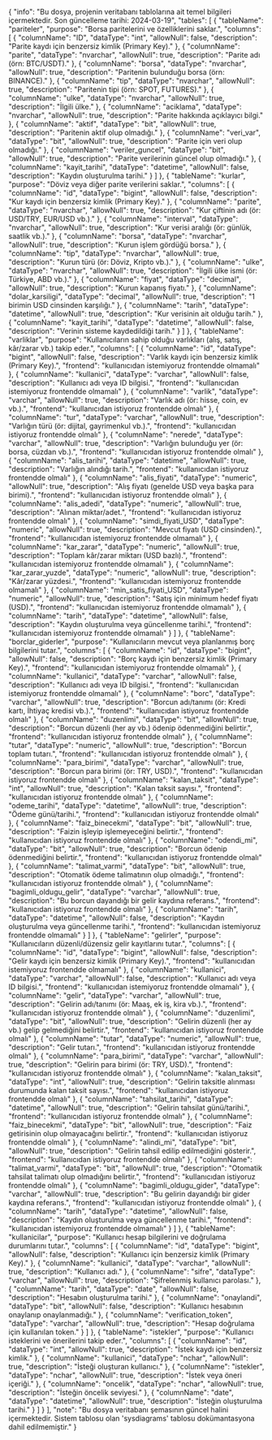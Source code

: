 {
  "info": "Bu dosya, projenin veritabanı tablolarına ait temel bilgileri içermektedir. Son güncelleme tarihi: 2024-03-19",
  "tables": [
    {
      "tableName": "pariteler",
      "purpose": "Borsa paritelerini ve özelliklerini saklar.",
      "columns": [
        {
          "columnName": "ID",
          "dataType": "int",
          "allowNull": false,
          "description": "Parite kaydı için benzersiz kimlik (Primary Key)."
        },
        {
          "columnName": "parite",
          "dataType": "nvarchar",
          "allowNull": true,
          "description": "Parite adı (örn: BTC/USDT)."
        },
        {
          "columnName": "borsa",
          "dataType": "nvarchar",
          "allowNull": true,
          "description": "Paritenin bulunduğu borsa (örn: BINANCE)."
        },
        {
          "columnName": "tip",
          "dataType": "nvarchar",
          "allowNull": true,
          "description": "Paritenin tipi (örn: SPOT, FUTURES)."
        },
        {
          "columnName": "ulke",
          "dataType": "nvarchar",
          "allowNull": true,
          "description": "İlgili ülke."
        },
        {
          "columnName": "aciklama",
          "dataType": "nvarchar",
          "allowNull": true,
          "description": "Parite hakkında açıklayıcı bilgi."
        },
        {
          "columnName": "aktif",
          "dataType": "bit",
          "allowNull": true,
          "description": "Paritenin aktif olup olmadığı."
        },
        {
          "columnName": "veri_var",
          "dataType": "bit",
          "allowNull": true,
          "description": "Parite için veri olup olmadığı."
        },
        {
          "columnName": "veriler_guncel",
          "dataType": "bit",
          "allowNull": true,
          "description": "Parite verilerinin güncel olup olmadığı."
        },
        {
          "columnName": "kayit_tarihi",
          "dataType": "datetime",
          "allowNull": false,
          "description": "Kaydın oluşturulma tarihi."
        }
      ]
    },
    {
      "tableName": "kurlar",
      "purpose": "Döviz veya diğer parite verilerini saklar.",
      "columns": [
        {
          "columnName": "id",
          "dataType": "bigint",
          "allowNull": false,
          "description": "Kur kaydı için benzersiz kimlik (Primary Key)."
        },
        {
          "columnName": "parite",
          "dataType": "nvarchar",
          "allowNull": true,
          "description": "Kur çiftinin adı (ör: USD/TRY, EUR/USD vb.)."
        },
        {
          "columnName": "interval",
          "dataType": "nvarchar",
          "allowNull": true,
          "description": "Kur verisi aralığı (ör: günlük, saatlik vb.)."
        },
        {
          "columnName": "borsa",
          "dataType": "nvarchar",
          "allowNull": true,
          "description": "Kurun işlem gördüğü borsa."
        },
        {
          "columnName": "tip",
          "dataType": "nvarchar",
          "allowNull": true,
          "description": "Kurun türü (ör: Döviz, Kripto vb.)."
        },
        {
          "columnName": "ulke",
          "dataType": "nvarchar",
          "allowNull": true,
          "description": "İlgili ülke ismi (ör: Türkiye, ABD vb.)."
        },
        {
          "columnName": "fiyat",
          "dataType": "decimal",
          "allowNull": true,
          "description": "Kurun kapanış fiyatı."
        },
        {
          "columnName": "dolar_karsiligi",
          "dataType": "decimal",
          "allowNull": true,
          "description": "1 birimin USD cinsinden karşılığı."
        },
        {
          "columnName": "tarih",
          "dataType": "datetime",
          "allowNull": true,
          "description": "Kur verisinin ait olduğu tarih."
        },
        {
          "columnName": "kayit_tarihi",
          "dataType": "datetime",
          "allowNull": false,
          "description": "Verinin sisteme kaydedildiği tarih."
        }
      ]
    },
    {
      "tableName": "varliklar",
      "purpose": "Kullanıcıların sahip olduğu varlıkları (alış, satış, kâr/zarar vb.) takip eder.",
      "columns": [
        {
          "columnName": "id",
          "dataType": "bigint",
          "allowNull": false,
          "description": "Varlık kaydı için benzersiz kimlik (Primary Key).",
          "frontend": "kullanıcıdan istemiyoruz frontendde olmamalı"
        },
        {
          "columnName": "kullanici",
          "dataType": "varchar",
          "allowNull": false,
          "description": "Kullanıcı adı veya ID bilgisi.",
          "frontend": "kullanıcıdan istemiyoruz frontendde olmamalı"
        },
        {
          "columnName": "varlik",
          "dataType": "varchar",
          "allowNull": true,
          "description": "Varlık adı (ör: hisse, coin, ev vb.).",
          "frontend": "kullanıcıdan istiyoruz frontendde olmalı"
        },
        {
          "columnName": "tur",
          "dataType": "varchar",
          "allowNull": true,
          "description": "Varlığın türü (ör: dijital, gayrimenkul vb.).",
          "frontend": "kullanıcıdan istiyoruz frontendde olmalı"
        },
        {
          "columnName": "nerede",
          "dataType": "varchar",
          "allowNull": true,
          "description": "Varlığın bulunduğu yer (ör: borsa, cüzdan vb.).",
          "frontend": "kullanıcıdan istiyoruz frontendde olmalı"
        },
        {
          "columnName": "alis_tarihi",
          "dataType": "datetime",
          "allowNull": true,
          "description": "Varlığın alındığı tarih.",
          "frontend": "kullanıcıdan istiyoruz frontendde olmalı"
        },
        {
          "columnName": "alis_fiyati",
          "dataType": "numeric",
          "allowNull": true,
          "description": "Alış fiyatı (genelde USD veya başka para birimi).",
          "frontend": "kullanıcıdan istiyoruz frontendde olmalı"
        },
        {
          "columnName": "alis_adedi",
          "dataType": "numeric",
          "allowNull": true,
          "description": "Alınan miktar/adet.",
          "frontend": "kullanıcıdan istiyoruz frontendde olmalı"
        },
        {
          "columnName": "simdi_fiyati_USD",
          "dataType": "numeric",
          "allowNull": true,
          "description": "Mevcut fiyatı (USD cinsinden).",
          "frontend": "kullanıcıdan istemiyoruz frontendde olmamalı"
        },
        {
          "columnName": "kar_zarar",
          "dataType": "numeric",
          "allowNull": true,
          "description": "Toplam kâr/zarar miktarı (USD bazlı).",
          "frontend": "kullanıcıdan istemiyoruz frontendde olmamalı"
        },
        {
          "columnName": "kar_zarar_yuzde",
          "dataType": "numeric",
          "allowNull": true,
          "description": "Kâr/zarar yüzdesi.",
          "frontend": "kullanıcıdan istemiyoruz frontendde olmamalı"
        },
        {
          "columnName": "min_satis_fiyati_USD",
          "dataType": "numeric",
          "allowNull": true,
          "description": "Satış için minimum hedef fiyatı (USD).",
          "frontend": "kullanıcıdan istemiyoruz frontendde olmamalı"
        },
        {
          "columnName": "tarih",
          "dataType": "datetime",
          "allowNull": false,
          "description": "Kaydın oluşturulma veya güncellenme tarihi.",
          "frontend": "kullanıcıdan istemiyoruz frontendde olmamalı"
        }
      ]
    },
    {
      "tableName": "borclar_giderler",
      "purpose": "Kullanıcıların mevcut veya planlanmış borç bilgilerini tutar.",
      "columns": [
        {
          "columnName": "id",
          "dataType": "bigint",
          "allowNull": false,
          "description": "Borç kaydı için benzersiz kimlik (Primary Key).",
          "frontend": "kullanıcıdan istemiyoruz frontendde olmamalı"
        },
        {
          "columnName": "kullanici",
          "dataType": "varchar",
          "allowNull": false,
          "description": "Kullanıcı adı veya ID bilgisi.",
          "frontend": "kullanıcıdan istemiyoruz frontendde olmamalı"
        },
        {
          "columnName": "borc",
          "dataType": "varchar",
          "allowNull": true,
          "description": "Borcun adı/tanımı (ör: Kredi kartı, İhtiyaç kredisi vb.).",
          "frontend": "kullanıcıdan istiyoruz frontendde olmalı"
        },
        {
          "columnName": "duzenlimi",
          "dataType": "bit",
          "allowNull": true,
          "description": "Borcun düzenli (her ay vb.) ödenip ödenmediğini belirtir.",
          "frontend": "kullanıcıdan istiyoruz frontendde olmalı"
        },
        {
          "columnName": "tutar",
          "dataType": "numeric",
          "allowNull": true,
          "description": "Borcun toplam tutarı.",
          "frontend": "kullanıcıdan istiyoruz frontendde olmalı"
        },
        {
          "columnName": "para_birimi",
          "dataType": "varchar",
          "allowNull": true,
          "description": "Borcun para birimi (ör: TRY, USD).",
          "frontend": "kullanıcıdan istiyoruz frontendde olmalı"
        },
        {
          "columnName": "kalan_taksit",
          "dataType": "int",
          "allowNull": true,
          "description": "Kalan taksit sayısı.",
          "frontend": "kullanıcıdan istiyoruz frontendde olmalı"
        },
        {
          "columnName": "odeme_tarihi",
          "dataType": "datetime",
          "allowNull": true,
          "description": "Ödeme günü/tarihi.",
          "frontend": "kullanıcıdan istiyoruz frontendde olmalı"
        },
        {
          "columnName": "faiz_binecekmi",
          "dataType": "bit",
          "allowNull": true,
          "description": "Faizin işleyip işlemeyeceğini belirtir.",
          "frontend": "kullanıcıdan istiyoruz frontendde olmalı"
        },
        {
          "columnName": "odendi_mi",
          "dataType": "bit",
          "allowNull": true,
          "description": "Borcun ödenip ödenmediğini belirtir.",
          "frontend": "kullanıcıdan istiyoruz frontendde olmalı"
        },
        {
          "columnName": "talimat_varmi",
          "dataType": "bit",
          "allowNull": true,
          "description": "Otomatik ödeme talimatının olup olmadığı.",
          "frontend": "kullanıcıdan istiyoruz frontendde olmalı"
        },
        {
          "columnName": "bagimli_oldugu_gelir",
          "dataType": "varchar",
          "allowNull": true,
          "description": "Bu borcun dayandığı bir gelir kaydına referans.",
          "frontend": "kullanıcıdan istiyoruz frontendde olmalı"
        },
        {
          "columnName": "tarih",
          "dataType": "datetime",
          "allowNull": false,
          "description": "Kaydın oluşturulma veya güncellenme tarihi.",
          "frontend": "kullanıcıdan istemiyoruz frontendde olmamalı"
        }
      ]
    },
    {
      "tableName": "gelirler",
      "purpose": "Kullanıcıların düzenli/düzensiz gelir kayıtlarını tutar.",
      "columns": [
        {
          "columnName": "id",
          "dataType": "bigint",
          "allowNull": false,
          "description": "Gelir kaydı için benzersiz kimlik (Primary Key).",
          "frontend": "kullanıcıdan istemiyoruz frontendde olmamalı"
        },
        {
          "columnName": "kullanici",
          "dataType": "varchar",
          "allowNull": false,
          "description": "Kullanıcı adı veya ID bilgisi.",
          "frontend": "kullanıcıdan istemiyoruz frontendde olmamalı"
        },
        {
          "columnName": "gelir",
          "dataType": "varchar",
          "allowNull": true,
          "description": "Gelirin adı/tanımı (ör: Maaş, ek iş, kira vb.).",
          "frontend": "kullanıcıdan istiyoruz frontendde olmalı"
        },
        {
          "columnName": "duzenlimi",
          "dataType": "bit",
          "allowNull": true,
          "description": "Gelirin düzenli (her ay vb.) gelip gelmediğini belirtir.",
          "frontend": "kullanıcıdan istiyoruz frontendde olmalı"
        },
        {
          "columnName": "tutar",
          "dataType": "numeric",
          "allowNull": true,
          "description": "Gelir tutarı.",
          "frontend": "kullanıcıdan istiyoruz frontendde olmalı"
        },
        {
          "columnName": "para_birimi",
          "dataType": "varchar",
          "allowNull": true,
          "description": "Gelirin para birimi (ör: TRY, USD).",
          "frontend": "kullanıcıdan istiyoruz frontendde olmalı"
        },
        {
          "columnName": "kalan_taksit",
          "dataType": "int",
          "allowNull": true,
          "description": "Gelirin taksitle alınması durumunda kalan taksit sayısı.",
          "frontend": "kullanıcıdan istiyoruz frontendde olmalı"
        },
        {
          "columnName": "tahsilat_tarihi",
          "dataType": "datetime",
          "allowNull": true,
          "description": "Gelirin tahsilat günü/tarihi.",
          "frontend": "kullanıcıdan istiyoruz frontendde olmalı"
        },
        {
          "columnName": "faiz_binecekmi",
          "dataType": "bit",
          "allowNull": true,
          "description": "Faiz getirisinin olup olmayacağını belirtir.",
          "frontend": "kullanıcıdan istiyoruz frontendde olmalı"
        },
        {
          "columnName": "alindi_mi",
          "dataType": "bit",
          "allowNull": true,
          "description": "Gelirin tahsil edilip edilmediğini gösterir.",
          "frontend": "kullanıcıdan istiyoruz frontendde olmalı"
        },
        {
          "columnName": "talimat_varmi",
          "dataType": "bit",
          "allowNull": true,
          "description": "Otomatik tahsilat talimatı olup olmadığını belirtir.",
          "frontend": "kullanıcıdan istiyoruz frontendde olmalı"
        },
        {
          "columnName": "bagimli_oldugu_gider",
          "dataType": "varchar",
          "allowNull": true,
          "description": "Bu gelirin dayandığı bir gider kaydına referans.",
          "frontend": "kullanıcıdan istiyoruz frontendde olmalı"
        },
        {
          "columnName": "tarih",
          "dataType": "datetime",
          "allowNull": false,
          "description": "Kaydın oluşturulma veya güncellenme tarihi.",
          "frontend": "kullanıcıdan istemiyoruz frontendde olmamalı"
        }
      ]
    },
    {
      "tableName": "kullanicilar",
      "purpose": "Kullanıcı hesap bilgilerini ve doğrulama durumlarını tutar.",
      "columns": [
        {
          "columnName": "id",
          "dataType": "bigint",
          "allowNull": false,
          "description": "Kullanıcı için benzersiz kimlik (Primary Key)."
        },
        {
          "columnName": "kullanici",
          "dataType": "varchar",
          "allowNull": true,
          "description": "Kullanıcı adı."
        },
        {
          "columnName": "sifre",
          "dataType": "varchar",
          "allowNull": true,
          "description": "Şifrelenmiş kullanıcı parolası."
        },
        {
          "columnName": "tarih",
          "dataType": "date",
          "allowNull": false,
          "description": "Hesabın oluşturulma tarihi."
        },
        {
          "columnName": "onaylandi",
          "dataType": "bit",
          "allowNull": false,
          "description": "Kullanıcı hesabının onaylanıp onaylanmadığı."
        },
        {
          "columnName": "verification_token",
          "dataType": "varchar",
          "allowNull": true,
          "description": "Hesap doğrulama için kullanılan token."
        }
      ]
    },
    {
      "tableName": "istekler",
      "purpose": "Kullanıcı isteklerini ve önerilerini takip eder.",
      "columns": [
        {
          "columnName": "id",
          "dataType": "int",
          "allowNull": true,
          "description": "İstek kaydı için benzersiz kimlik."
        },
        {
          "columnName": "kullanici",
          "dataType": "nchar",
          "allowNull": true,
          "description": "İsteği oluşturan kullanıcı."
        },
        {
          "columnName": "istekler",
          "dataType": "nchar",
          "allowNull": true,
          "description": "İstek veya öneri içeriği."
        },
        {
          "columnName": "oncelik",
          "dataType": "nchar",
          "allowNull": true,
          "description": "İsteğin öncelik seviyesi."
        },
        {
          "columnName": "date",
          "dataType": "datetime",
          "allowNull": true,
          "description": "İsteğin oluşturulma tarihi."
        }
      ]
    }
  ],
  "note": "Bu dosya veritabanı şemasının güncel halini içermektedir. Sistem tablosu olan 'sysdiagrams' tablosu dokümantasyona dahil edilmemiştir."
}
